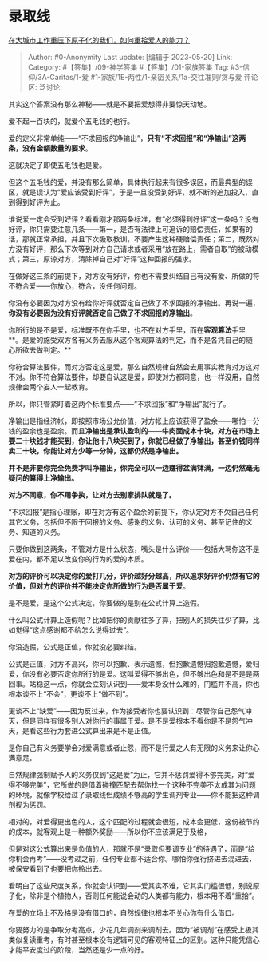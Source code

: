 # 录取线
[在大城市工作重压下原子化的我们，如何重拾爱人的能力？](https://www.zhihu.com/question/599385566/answer/3036675225)

> Author: #0-Anonymity
> Last update: [编辑于 2023-05-20]
> Link:
> Category: #【答集】/09-神学答集 #【答集】/01-家族答集 
> Tag: #3-信仰/3A-Caritas/1-爱 #1-家族/1E-两性/1-亲密关系/1a-交往准则/贪与爱
> 评论区:
> 泛讨论:

其实这个答案没有那么神秘——就是不要把爱想得非要惊天动地。

爱不起一百块的，就爱个五毛钱的也行。

爱的定义非常单纯——“不求回报的净输出”，**只有“不求回报”和“净输出”这两条，没有金额数量的要求**。

这就决定了即使五毛钱也是爱。

但这个五毛钱的爱，并没有那么简单，具体执行起来有很多误区，而最典型的误区，就是误认为“爱应该受到好评”，于是一旦没受到好评，就不断的追加投入，直到得到好评为止。

谁说爱一定会受到好评？看看刚才那两条标准，有“必须得到好评”这一条吗？没有好评，你只需要注意几条——第一，是否有法律上可追诉的赔偿责任，如果有的话，那就正常承担，并且下次吸取教训，不要产生这种硬赔偿责任；第二，既然对方没有好评，那么下次等到对方自己请求或者采用“放在路上，需者自取”的被动模式；第三，原谅对方，清除掉自己对“好评”这种回报的强求。

在做好这三条的前提下，对方没有好评，你也不需要纠结自己有没有爱、所做的符不符合爱——你放心，符合，没任何问题。

你没有必要因为对方没有给你好评就否定自己做了不求回报的净输出。再说一遍，**你没有必要因为没有好评就否定自己做了不求回报的净输出**。

你所行的是不是爱，标准既不在你手里，也不在对方手里，而在**客观算法**手里**。是爱的施受双方各有义务去服从这个客观算法的判定，而不是各凭自己的随心所欲去做判定。**

你符合算法要件，而对方否定这是爱，那么自然规律自然会去用事实教育对方这对不对。你不符合算法要件，却要自认这是爱，即使对方都同意，也一样没用，自然规律会两个妄人一起教育。

所以，你只管紧盯着这两个标准要点——“不求回报”和“净输出”就行了。

净输出是指经济帐，即按照市场公允价值，对方帐上应该获得了盈余——哪怕一分钱的盈余也是盈余。而且**净输出是承认盈利的**——**牛肉面成本十块，对方在市场上要二十块钱才能买到，你让他十八块买到了，你就已经做了净输出，甚至价钱同样卖二十块，你能让对方少等一分钟，这都仍然是净输出。**

**并不是非要你完全免费才叫净输出，你完全可以一边赚得盆满钵满，一边仍然毫无疑问的算得上净输出。**

**对方不同意，你不用争执，让对方去别家排队就是了。**

“不求回报”是指心理账，即在对方有这个盈余的前提下，你认定对方不欠自己任何其它义务，包括但不限于回报的义务、感谢的义务、认可的义务、甚至记住的义务、知道的义务。

只要你做到这两条，不管对方是什么状态，嘴头是什么评价——包括大骂你这不是爱在内，都不足以改变你的行为的爱的本质。

**对方的评价可以决定你的爱打几分，评价越好分越高，所以追求好评价仍然有它的价值，但对方的评价并不能决定你所做的行为是否属于爱**。

是不是爱，是这个公式决定，你要做的是别在公式计算上造假。

什么叫公式计算上造假呢？比如把你的贡献往多了算，把别人的损失往少了算，比如觉得“这点感谢都不给怎么说得过去”。

你没造假，公式是正值，你就没必要纠结。

公式是正值，对方不高兴，你可以抱歉、表示遗憾，但抱歉遗憾归抱歉遗憾，爱归爱，你没有必要否定你所行的是爱。这叫爱得不够出色，但不够出色和是不是是两回事。站稳这一点，你就会立刻认识到——爱本身没什么难的，门槛并不高，你也根本谈不上“不会”，更谈不上“做不到”。

更谈不上“缺爱”——因为反过来，作为接受者你也要认识到：尽管你自己怨气冲天，但是同样有很多别人对你行的事属于爱。是不是爱根本不看你是不是怨气冲天，是看这些行为套进公式算出来是不是正值。

是你自己有义务要学会对爱满意或者止怨，而不是行爱之人有无限的义务来让你心满意足。

自然规律强制赋予人的义务仅到“这是爱”为止，它并不惩罚爱得不够完美，对“爱得不够完美”，它所做的是借着碰撞匹配去帮你找一个这种不完美不太成其为问题的环境，就像学校给过了录取线但成绩不够高的学生调剂专业——你不能把这种调剂视为惩罚。

相对的，对爱得更出色的人，这个匹配的过程就会很短，成本会更低，这份被节约的成本，就客观上是一种额外奖励——所以你不应该满足于及格，

但是对这公式算出来是负值的人，那就不是“录取但要调专业”的待遇了，而是“给你机会再考”——没考过之前，任何专业都不适合你。哪怕你强行挤进去混进去，被保安看到了也要把你拎出去。

看明白了这些尺度关系，你就会认识到——爱其实不难，它其实门槛很低，别说原子化，除非是个植物人，否则任何能说会动的人类都有能力，根本用不着“重拾”。

在爱的立场上不及格是没有借口的，自然规律也根本不关心你有什么借口。

你要努力的是争取分考高点，少花几年调剂来调剂去。因为“被调剂”在感受上极其类似复读重考，有时甚至根本没有逻辑可见的客观特征上的区别。这种只能凭信心才能平安度过的阶段，当然还是少一点的好。

